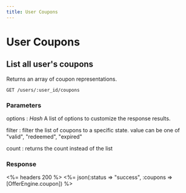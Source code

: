 ```yaml
---
title: User Coupons
---
```


# User Coupons

## List all user's coupons
Returns an array of coupon representations.

    GET /users/:user_id/coupons


### Parameters

options
: _Hash_ A list of options to customize the response results.

  filter
  : filter the list of coupons to a specific state. value can be one of "valid", "redeemed", "expired"

  count
  : returns the count instead of the list

### Response

<%= headers 200 %>
<%= json(:status => "success", :coupons => [OfferEngine.coupon]) %>